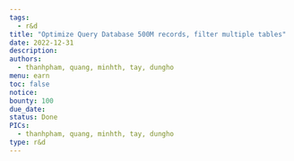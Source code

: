 ```yaml
---
tags:
  - r&d
title: "Optimize Query Database 500M records, filter multiple tables"
date: 2022-12-31
description:
authors:
  - thanhpham, quang, minhth, tay, dungho
menu: earn
toc: false
notice:
bounty: 100
due_date:
status: Done
PICs:
  - thanhpham, quang, minhth, tay, dungho
type: r&d
---
```

